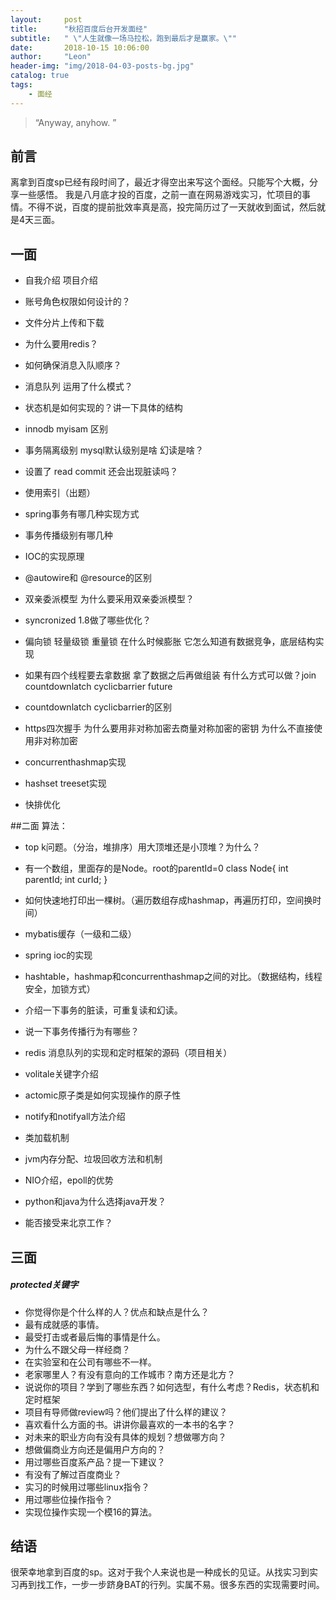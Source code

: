 ```yaml
---
layout:     post
title:      "秋招百度后台开发面经"
subtitle:   " \"人生就像一场马拉松，跑到最后才是赢家。\""
date:       2018-10-15 10:06:00
author:     "Leon"
header-img: "img/2018-04-03-posts-bg.jpg"
catalog: true
tags:
    - 面经
---
```


> “Anyway, anyhow. ”


## 前言
离拿到百度sp已经有段时间了，最近才得空出来写这个面经。只能写个大概，分享一些感悟。
我是八月底才投的百度，之前一直在网易游戏实习，忙项目的事情。不得不说，百度的提前批效率真是高，投完简历过了一天就收到面试，然后就是4天三面。

## 一面
- 自我介绍 项目介绍
- 账号角色权限如何设计的？
- 文件分片上传和下载

- 为什么要用redis？
- 如何确保消息入队顺序？
- 消息队列 运用了什么模式？
- 状态机是如何实现的？讲一下具体的结构

- innodb myisam 区别
- 事务隔离级别 mysql默认级别是啥 幻读是啥？
- 设置了 read commit 还会出现脏读吗？
- 使用索引（出题）

- spring事务有哪几种实现方式
- 事务传播级别有哪几种
- IOC的实现原理
- @autowire和 @resource的区别

- 双亲委派模型 为什么要采用双亲委派模型？

- syncronized 1.8做了哪些优化？
- 偏向锁 轻量级锁 重量锁 在什么时候膨胀 它怎么知道有数据竞争，底层结构实现
- 如果有四个线程要去拿数据 拿了数据之后再做组装 有什么方式可以做？join countdownlatch cyclicbarrier future
- countdownlatch cyclicbarrier的区别

- https四次握手 为什么要用非对称加密去商量对称加密的密钥 为什么不直接使用非对称加密

- concurrenthashmap实现
- hashset treeset实现

- 快排优化 

##二面
算法：
- top k问题。（分治，堆排序）用大顶堆还是小顶堆？为什么？
- 有一个数组，里面存的是Node。root的parentId=0
class Node{
	int parentId;
	int curId;
}
- 如何快速地打印出一棵树。（遍历数组存成hashmap，再遍历打印，空间换时间）

- mybatis缓存（一级和二级）
- spring ioc的实现
- hashtable，hashmap和concurrenthashmap之间的对比。（数据结构，线程安全，加锁方式）
- 介绍一下事务的脏读，可重复读和幻读。
- 说一下事务传播行为有哪些？
- redis 消息队列的实现和定时框架的源码（项目相关）
- volitale关键字介绍
- actomic原子类是如何实现操作的原子性
- notify和notifyall方法介绍
- 类加载机制
- jvm内存分配、垃圾回收方法和机制
- NIO介绍，epoll的优势

- python和java为什么选择java开发？
- 能否接受来北京工作？


## 三面


##### protected关键字
- 你觉得你是个什么样的人？优点和缺点是什么？
- 最有成就感的事情。
- 最受打击或者最后悔的事情是什么。
- 为什么不跟父母一样经商？
- 在实验室和在公司有哪些不一样。
- 老家哪里人？有没有意向的工作城市？南方还是北方？
- 说说你的项目？学到了哪些东西？如何选型，有什么考虑？Redis，状态机和定时框架
- 项目有导师做review吗？他们提出了什么样的建议？
- 喜欢看什么方面的书。讲讲你最喜欢的一本书的名字？
- 对未来的职业方向有没有具体的规划？想做哪方向？
- 想做偏商业方向还是偏用户方向的？
- 用过哪些百度系产品？提一下建议？
- 有没有了解过百度商业？
- 实习的时候用过哪些linux指令？
- 用过哪些位操作指令？
- 实现位操作实现一个模16的算法。

## 结语
很荣幸地拿到百度的sp。这对于我个人来说也是一种成长的见证。从找实习到实习再到找工作，一步一步跻身BAT的行列。实属不易。很多东西的实现需要时间。